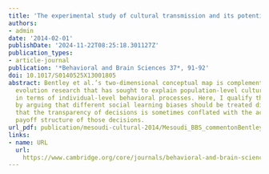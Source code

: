 ```yaml
---
title: 'The experimental study of cultural transmission and its potential for explaining archaeological data'
authors:
- admin
date: '2014-02-01'
publishDate: '2024-11-22T08:25:18.301127Z'
publication_types:
- article-journal
publication: '*Behavioral and Brain Sciences 37*, 91-92'
doi: 10.1017/S0140525X13001805
abstract: Bentley et al.’s two-dimensional conceptual map is complementary to cultural
  evolution research that has sought to explain population-level cultural dynamics
  in terms of individual-level behavioral processes. Here, I qualify their scheme
  by arguing that different social learning biases should be treated distinctly, and
  that the transparency of decisions is sometimes conflated with the actual underlying
  payoff structure of those decisions.
url_pdf: publication/mesoudi-cultural-2014/Mesoudi_BBS_commentonBentleyetal_2014.pdf
links:
- name: URL
  url: 
    https://www.cambridge.org/core/journals/behavioral-and-brain-sciences/article/cultural-evolution-in-more-than-two-dimensions-distinguishing-social-learning-biases-and-identifying-payoff-structures/37D8CA1F642471E7399D89196C48433F
---
```

